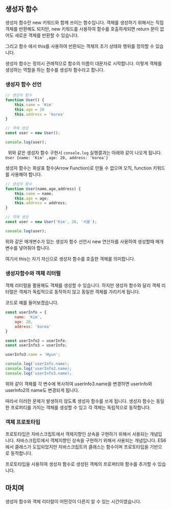 ## 생성자 함수
생성자 함수란 new 키워드와 함께 쓰이는 함수입니다. 객체를 생성하기 위해서는 직접 객체를 반환해도 되지만, new 키워드를 사용하여 함수를 호출하게되면 return 문이 없어도 새로운 객체를 반환할 수 있습니다.

그리고 함수 에서 this를 사용하여 반환되는 객체의 초기 상태와 행위를 정의할 수 있습니다.

생성자 함수는 정의시 관례적으로 함수의 이름이 대문자로 시작합니다. 
이렇게 객체를 생성하는 역할을 하는 함수를 생성자 함수라고 합니다.

### 생성자 함수 선언

```javascript
// 생성자 함수
function User() {
 	this.name = 'Kim' 
  	this.age = 20
	this.address = 'korea'
}

// 객체 생성
const user = new User();

console.log(user);
```
 
위와 같은 생성자 함수 구현시 ```console.log``` 실행결과는 아래와 같이 나오게 됩니다.
``` User {name: 'Kim' ,age: 20, address: 'korea'}```

생성자 함수는 화살표 함수(Arrow Function)로 만들 수 없으며 오직, function 키워드를 사용해야 합니다.

```javascript
// 생성자 함수
function User(name,age,address) {
 	this.name = name; 
  	this.age = age;
	this.address = address;
}

// 객체 생성
const user = new User('Kim', 20, '서울');

console.log(user);
```

위와 같은 매개변수가 있는 생성자 함수 선언시 new 연산자를 사용하여 생성할때 매개변수를 넣어줘야 합니다.

여기서 this는 자기 자신으로 생성자 함수를 호출한 객체를 의미합니다.

### 생성자함수와 객체 리터럴
객체 리터럴을 활용해도 객체를 생성할 수 있습니다.
하지만 생성자 함수와 달리 객체 리터럴은 객체가 독립적으로 동작하지 않고 동일한 객체를 가리키게 됩니다.

코드로 예를 들어보겠습니다.
```javascript
const userInfo = {
 	name: 'Kim',
  	age: 20,
  	address: 'korea'
}

const userInfo2 = userInfo;
const userInfo3 = userInfo;

userInfo3.name = 'Hyun';

console.log('userInfo.name);
console.log('userInfo2.name);
console.log('userInfo3.name);            
```

위와 같이 객체를 각 변수에 복사하여 userInfo3.name을 변경하면 userInfo와 userInfo2의 name도 변경되게 됩니다.

따라서 이러한 문제가 발생하지 않도록 생성자 함수를 쓰게 됩니다.
생성자 함수는 동일한 프로퍼티를 가지는 객체를 생성할 수 있고 각 객체는 독립적으로 동작합니다.

### 객체 프로토타입
프로토타입은 자바스크립트에서 객체지향인 상속을 구현하기 위해서 사용되는 개념입니다. 자바스크립트에서 객체지향인 상속을 구현하기 위해서 사용되는 개념입니다. ES6에서 클래스가 도입되었지만 자바스크립트의 클래스는 함수이며 프로토타입을 기반으로 동작합니다.

프로토타입을 사용하여 생성자 함수로 생성된 객체의 프로퍼티와 함수를 추가할 수 있습니다.


## 마치며
생성자 함수와 객체 리터럴이 어떤것이 다른지 알 수 있는 시간이였습니다.


